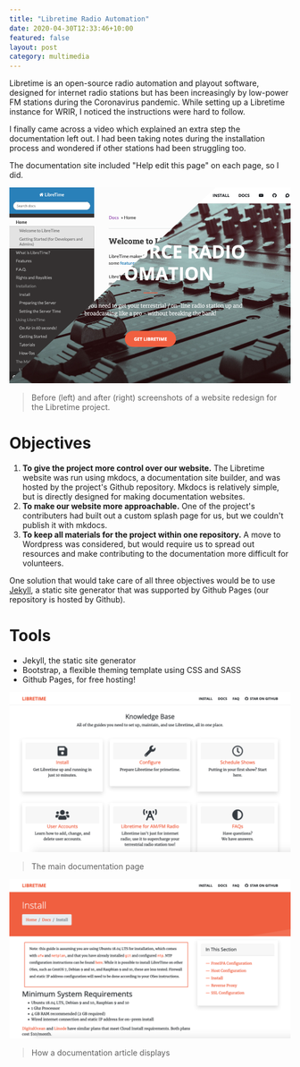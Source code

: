 ```yaml
---
title: "Libretime Radio Automation"
date: 2020-04-30T12:33:46+10:00
featured: false
layout: post
category: multimedia
---
```


Libretime is an open-source radio automation and playout software, designed for internet radio
stations but has been increasingly by low-power FM stations during the Coronavirus pandemic.
While setting up a Libretime instance for WRIR, I noticed the instructions were hard to follow.

<!--more-->

I finally came across a video which explained an extra step the documentation left out.
I had been taking notes during the installation process and wondered if other stations had
been struggling too.

The documentation site included "Help edit this page" on each page, so I did.

![](/images/multimedia/libretime-header.png)
> Before (left) and after (right) screenshots of a website redesign for the Libretime project.

# Objectives 

1. **To give the project more control over our website.** The Libretime website was run using mkdocs, a documentation site builder, and was hosted by the project's Github repository. Mkdocs is relatively simple, but is directly designed for making documentation websites.
2. **To make our website more approachable.** One of the project's contributers had built out a custom splash page for us, but we couldn't publish it with mkdocs.
3. **To keep all materials for the project within one repository.** A move to Wordpress was considered, but would require us to spread out resources and make contributing to the documentation more difficult for volunteers.

One solution that would take care of all three objectives would be to use [Jekyll](https://www.jekyllrb.com),
a static site generator that was supported by Github Pages (our repository is hosted by Github).

# Tools

- Jekyll, the static site generator
- Bootstrap, a flexible theming template using CSS and SASS
- Github Pages, for free hosting!

![](/images/multimedia/libretime-docs.png)
> The main documentation page

![](/images/multimedia/libretime-article.png)
> How a documentation article displays